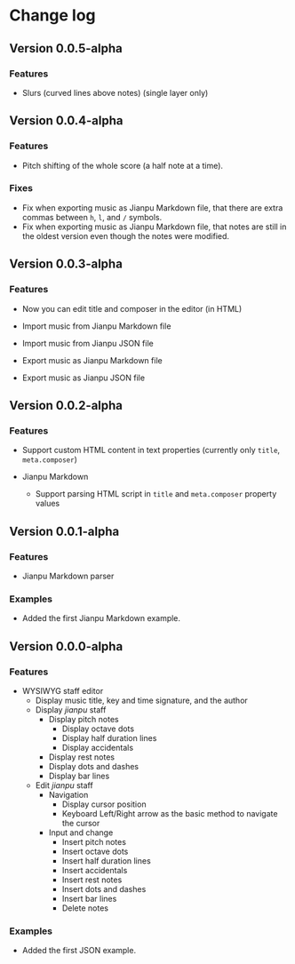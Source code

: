 # Change log

## Version 0.0.5-alpha

### Features

+ Slurs (curved lines above notes) (single layer only)

## Version 0.0.4-alpha

### Features

+ Pitch shifting of the whole score (a half note at a time).

### Fixes

- Fix when exporting music as Jianpu Markdown file, that there are extra commas between `h`, `l`, and `/` symbols.
- Fix when exporting music as Jianpu Markdown file, that notes are still in the oldest version even though the notes were modified.

## Version 0.0.3-alpha

### Features

+ Now you can edit title and composer in the editor (in HTML)

+ Import music from Jianpu Markdown file
+ Import music from Jianpu JSON file
+ Export music as Jianpu Markdown file
+ Export music as Jianpu JSON file

## Version 0.0.2-alpha

### Features

+ Support custom HTML content in text properties (currently only `title`, `meta.composer`)

+ Jianpu Markdown
  + Support parsing HTML script in `title` and `meta.composer` property values

## Version 0.0.1-alpha

### Features

+ Jianpu Markdown parser

### Examples

+ Added the first Jianpu Markdown example.

## Version 0.0.0-alpha

### Features

+ WYSIWYG staff editor
  + Display music title, key and time signature, and the author
  + Display *jianpu* staff
    + Display pitch notes
      + Display octave dots
      + Display half duration lines
      + Display accidentals
    + Display rest notes
    + Display dots and dashes
    + Display bar lines
  + Edit *jianpu* staff
    + Navigation
      + Display cursor position
      + Keyboard Left/Right arrow as the basic method to navigate the cursor
    + Input and change
      + Insert pitch notes
      + Insert octave dots
      + Insert half duration lines
      + Insert accidentals
      + Insert rest notes
      + Insert dots and dashes
      + Insert bar lines
      + Delete notes

### Examples

+ Added the first JSON example.
